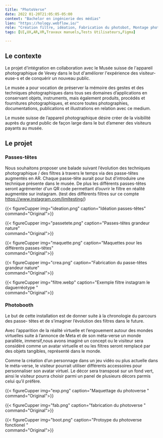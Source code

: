 ```yaml
---
title: "PhotoVerse"
date: 2022 01-20T21:05:05-05:00
context: "Bachelor en ingénierie des médias"
lien: "https://hology.webflow.io/"
role: "Création filtre, idéation, Fabrication du photobot, Montage photographie, maquettage,"
tags: [UI,UX,AR,VR,Travaux manuels,Tests Utilisateurs,Figma]

---
```


## Le contexte
Le projet d'intégration en collaboration avec le Musée suisse de l'appareil photographique de Vevey dans le but d'améliorer l'expérience des visiteur-euse-s et de conquérir un nouveau public.

Le musée a pour vocation de préserver la mémoire des gestes et des  techniques photographiques dans tous ses domaines d’applications en
conservant objets, instruments, mais également produits, procédés et fournitures photographiques, et encore toutes photographies,
documentations, publications et illustrations en relation avec ce medium.

Le musée suisse de l’appareil photographique désire créer de la visibilité auprès du grand public de façon large dans le but d’amener des visiteurs payants au musée.

## Le projet

### Passes-têtes
Nous souhaitons proposer une balade
suivant l’évolution des techniques
photographique / des filtres à travers le
temps via des passe-têtes augmentés en AR.
Chaque passe-tête aurait pour but d’introduire une technique présente dans le musée. De plus les différents passes-têtes seront agrémenter d'un QR code permettant d’ouvrir le filtre en réalité augmentée sur instagram. (test des différents filtres sur ce compte https://www.instagram.com/limltesting/)

{{< figureCupper
img="ideation.png" 
caption="Idéation passes-têtes"  
command="Original">}}


{{< figureCupper
img="passetete.png" 
caption="Passes-têtes grandeur nature"  
command="Original">}}

{{< figureCupper
img="maquette.png" 
caption="Maquettes pour les différents passes-têtes"  
command="Original">}}

{{< figureCupper
img="crea.png" 
caption="Fabrication du passe-têtes grandeur nature"  
command="Original">}}

{{< figureCupper
img="filtre.webp" 
caption="Exemple filtre instagram le daguerréotype "  
command="Original">}}



### Photobooth
Le but de cette installation est de donner suite à la chronologie du parcours des passe-
têtes et de s’imaginer l’évolution des filtres dans le future.

Avec l’apparition de la réalité virtuelle et l’engouement autour des mondes virtuelles suite à l’annonce de Meta et de son méta-verse un monde parallèle, immersif,nous avons imaginé un concept ou le visiteur sera considéré comme un avatar virtuelle et ou les filtres seront remplacé par des objets tangibles, représenté dans le monde.

Comme la création d’un personnage dans un jeu vidéo ou plus actuelle dans le méta-verse, le visiteur pourrait utiliser différents accessoires pour personnaliser son avatar virtuel. Le décor sera transposé sur un fond vert, ainsi le visiteur pourra choisir parmi un panel de plusieurs décors parmis celui qu’il préfère.


{{< figureCupper
img="exp.png" 
caption="Maquettage du photoverse "  
command="Original">}}


{{< figureCupper
img="fab.png" 
caption="fabrication du photoverse "  
command="Original">}}


{{< figureCupper
img="boot.png" 
caption="Protoype du photoverse fonctionel "  
command="Original">}}
